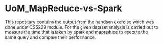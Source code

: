 # UoM_MapReduce-vs-Spark
This repositary contains the output from the handson exercise which was done under CS5229 module. 
For the given dataset analysis is carried out to measure the time that is taken by spark and mapreduce to execute the same query and compare their performance.
